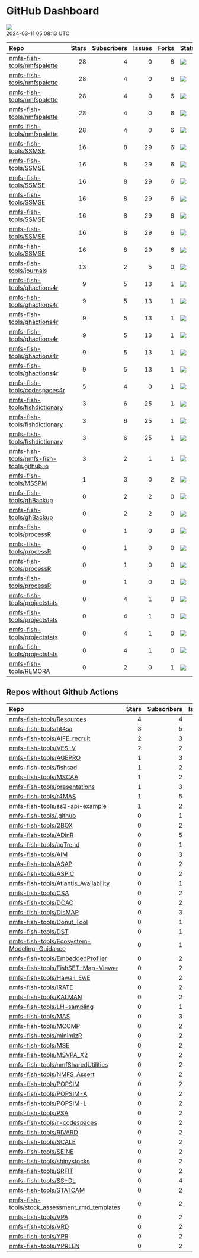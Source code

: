 GitHub Dashboard
================

![](https://github.com/nmfs-fish-tools/status/workflows/Render%20Status/badge.svg)  
2024-03-11 05:08:13 UTC

| Repo                                                                                                      | Stars | Subscribers | Issues | Forks | Status                                                                                                                                                                                               | Commit                                                                                                                                                                                                                            |
|:----------------------------------------------------------------------------------------------------------|------:|------------:|-------:|------:|:-----------------------------------------------------------------------------------------------------------------------------------------------------------------------------------------------------|:----------------------------------------------------------------------------------------------------------------------------------------------------------------------------------------------------------------------------------|
| [nmfs-fish-tools/nmfspalette](https://github.com/nmfs-fish-tools/nmfspalette)                             |    28 |           4 |      0 |     6 | [![](https://github.com/nmfs-fish-tools/nmfspalette/workflows/pages-build-deployment/badge.svg)](https://github.com/nmfs-fish-tools/nmfspalette/actions/runs/7173797462)                             | <a href="https://github.com/nmfs-fish-tools/nmfspalette/commit/bf19f9d421d01e260a55ff44bd99628cfa21024b" title="Built site for nmfspalette: 3.0.0.000@26efb44">bf19f9</a>                                                         |
| [nmfs-fish-tools/nmfspalette](https://github.com/nmfs-fish-tools/nmfspalette)                             |    28 |           4 |      0 |     6 | [![](https://github.com/nmfs-fish-tools/nmfspalette/workflows/call-doc-and-style-r/badge.svg)](https://github.com/nmfs-fish-tools/nmfspalette/actions/runs/7173762318)                               | <a href="https://github.com/nmfs-fish-tools/nmfspalette/commit/26efb448e4cb1539ad70bbbba99a5ef35ceb7500" title="Update DESCRIPTION">26efb4</a>                                                                                    |
| [nmfs-fish-tools/nmfspalette](https://github.com/nmfs-fish-tools/nmfspalette)                             |    28 |           4 |      0 |     6 | [![](https://github.com/nmfs-fish-tools/nmfspalette/workflows/call-update-pkgdown/badge.svg)](https://github.com/nmfs-fish-tools/nmfspalette/actions/runs/7173762323)                                | <a href="https://github.com/nmfs-fish-tools/nmfspalette/commit/26efb448e4cb1539ad70bbbba99a5ef35ceb7500" title="Update DESCRIPTION">26efb4</a>                                                                                    |
| [nmfs-fish-tools/nmfspalette](https://github.com/nmfs-fish-tools/nmfspalette)                             |    28 |           4 |      0 |     6 | [![](https://github.com/nmfs-fish-tools/nmfspalette/workflows/Render%20README/badge.svg)](https://github.com/nmfs-fish-tools/nmfspalette/actions/runs/6433388283)                                    | <a href="https://github.com/nmfs-fish-tools/nmfspalette/commit/a43127baa0fc22622b5fb524231989d52aac4807" title="add manual build trigger for readme">a43127</a>                                                                   |
| [nmfs-fish-tools/nmfspalette](https://github.com/nmfs-fish-tools/nmfspalette)                             |    28 |           4 |      0 |     6 | [![](https://github.com/nmfs-fish-tools/nmfspalette/workflows/call-r-cmd-check/badge.svg)](https://github.com/nmfs-fish-tools/nmfspalette/actions/runs/7154494412)                                   | <a href="https://github.com/nmfs-fish-tools/nmfspalette/commit/70358c8e583314f9d61823e999cc499c4b7b4cbb" title="docs: update readme">70358c</a>                                                                                   |
| [nmfs-fish-tools/SSMSE](https://github.com/nmfs-fish-tools/SSMSE)                                         |    16 |           8 |     29 |     6 | [![](https://github.com/nmfs-fish-tools/SSMSE/workflows/call-update-bookdown/badge.svg)](https://github.com/nmfs-fish-tools/SSMSE/actions/runs/8070106719)                                           | <a href="https://github.com/nmfs-fish-tools/SSMSE/commit/66d4a3b99be5d2fa8999be6e1c6c6e5f2b55c13e" title="style and docs: run devtools::document() and styler::style_pkg()">66d4a3</a>                                            |
| [nmfs-fish-tools/SSMSE](https://github.com/nmfs-fish-tools/SSMSE)                                         |    16 |           8 |     29 |     6 | [![](https://github.com/nmfs-fish-tools/SSMSE/workflows/call-calc_coverage/badge.svg)](https://github.com/nmfs-fish-tools/SSMSE/actions/runs/8070106722)                                             | <a href="https://github.com/nmfs-fish-tools/SSMSE/commit/66d4a3b99be5d2fa8999be6e1c6c6e5f2b55c13e" title="style and docs: run devtools::document() and styler::style_pkg()">66d4a3</a>                                            |
| [nmfs-fish-tools/SSMSE](https://github.com/nmfs-fish-tools/SSMSE)                                         |    16 |           8 |     29 |     6 | [![](https://github.com/nmfs-fish-tools/SSMSE/workflows/call-doc-and-style-r/badge.svg)](https://github.com/nmfs-fish-tools/SSMSE/actions/runs/8070106726)                                           | <a href="https://github.com/nmfs-fish-tools/SSMSE/commit/66d4a3b99be5d2fa8999be6e1c6c6e5f2b55c13e" title="style and docs: run devtools::document() and styler::style_pkg()">66d4a3</a>                                            |
| [nmfs-fish-tools/SSMSE](https://github.com/nmfs-fish-tools/SSMSE)                                         |    16 |           8 |     29 |     6 | [![](https://github.com/nmfs-fish-tools/SSMSE/workflows/call-r-cmd-check/badge.svg)](https://github.com/nmfs-fish-tools/SSMSE/actions/runs/8218171218)                                               | <a href="https://github.com/nmfs-fish-tools/SSMSE/commit/66d4a3b99be5d2fa8999be6e1c6c6e5f2b55c13e" title="style and docs: run devtools::document() and styler::style_pkg()">66d4a3</a>                                            |
| [nmfs-fish-tools/SSMSE](https://github.com/nmfs-fish-tools/SSMSE)                                         |    16 |           8 |     29 |     6 | [![](https://github.com/nmfs-fish-tools/SSMSE/workflows/Generate%20JOSS%20pdf/badge.svg)](https://github.com/nmfs-fish-tools/SSMSE/actions/runs/7476620130)                                          | <a href="https://github.com/nmfs-fish-tools/SSMSE/commit/58d19eaa44dfba91ad7408d46cb5227394f817a7" title="Merge branch 'change-ss3-repo-names' of https://github.com/nmfs-fish-tools/SSMSE into change-ss3-repo-names">58d19e</a> |
| [nmfs-fish-tools/SSMSE](https://github.com/nmfs-fish-tools/SSMSE)                                         |    16 |           8 |     29 |     6 | [![](https://github.com/nmfs-fish-tools/SSMSE/workflows/Render%20README/badge.svg)](https://github.com/nmfs-fish-tools/SSMSE/actions/runs/7761392136)                                                | <a href="https://github.com/nmfs-fish-tools/SSMSE/commit/f17ca53d75d147cc0603fc2c3ad578de6dc74c57" title="update code of conduct reporting information">f17ca5</a>                                                                |
| [nmfs-fish-tools/SSMSE](https://github.com/nmfs-fish-tools/SSMSE)                                         |    16 |           8 |     29 |     6 | [![](https://github.com/nmfs-fish-tools/SSMSE/workflows/pages-build-deployment/badge.svg)](https://github.com/nmfs-fish-tools/SSMSE/actions/runs/8070167372)                                         | <a href="https://github.com/nmfs-fish-tools/SSMSE/commit/672d25f897fb06a0276242fdd53206eead2fdbd4" title="Deploying to gh-pages from @ nmfs-fish-tools/SSMSE@66d4a3b99be5d2fa8999be6e1c6c6e5f2b55c13e 🚀">672d25</a>              |
| [nmfs-fish-tools/journals](https://github.com/nmfs-fish-tools/journals)                                   |    13 |           2 |      5 |     0 | [![](https://github.com/nmfs-fish-tools/journals/workflows/sync%20math.utah.edu%20fishery-journals/badge.svg)](https://github.com/nmfs-fish-tools/journals/actions/runs/8189905443)                  | <a href="https://github.com/nmfs-fish-tools/journals/commit/d426ab1d55bf9189d5ca354114a91a732b1610ec" title="Updates journals bib files using download.yml">d426ab</a>                                                            |
| [nmfs-fish-tools/ghactions4r](https://github.com/nmfs-fish-tools/ghactions4r)                             |     9 |           5 |     13 |     1 | [![](https://github.com/nmfs-fish-tools/ghactions4r/workflows/call-calc_coverage/badge.svg)](https://github.com/nmfs-fish-tools/ghactions4r/actions/runs/8100463946)                                 | <a href="https://github.com/nmfs-fish-tools/ghactions4r/commit/10a3af066e4e60d8069bb9a7183c47fbad3d685c" title="style and docs: run devtools::document() and styler::style_pkg()">10a3af</a>                                      |
| [nmfs-fish-tools/ghactions4r](https://github.com/nmfs-fish-tools/ghactions4r)                             |     9 |           5 |     13 |     1 | [![](https://github.com/nmfs-fish-tools/ghactions4r/workflows/call-doc-and-style-r/badge.svg)](https://github.com/nmfs-fish-tools/ghactions4r/actions/runs/8100463940)                               | <a href="https://github.com/nmfs-fish-tools/ghactions4r/commit/10a3af066e4e60d8069bb9a7183c47fbad3d685c" title="style and docs: run devtools::document() and styler::style_pkg()">10a3af</a>                                      |
| [nmfs-fish-tools/ghactions4r](https://github.com/nmfs-fish-tools/ghactions4r)                             |     9 |           5 |     13 |     1 | [![](https://github.com/nmfs-fish-tools/ghactions4r/workflows/call-r-cmd-check/badge.svg)](https://github.com/nmfs-fish-tools/ghactions4r/actions/runs/8218024851)                                   | <a href="https://github.com/nmfs-fish-tools/ghactions4r/commit/10a3af066e4e60d8069bb9a7183c47fbad3d685c" title="style and docs: run devtools::document() and styler::style_pkg()">10a3af</a>                                      |
| [nmfs-fish-tools/ghactions4r](https://github.com/nmfs-fish-tools/ghactions4r)                             |     9 |           5 |     13 |     1 | [![](https://github.com/nmfs-fish-tools/ghactions4r/workflows/call-spell-check/badge.svg)](https://github.com/nmfs-fish-tools/ghactions4r/actions/runs/8100463935)                                   | <a href="https://github.com/nmfs-fish-tools/ghactions4r/commit/10a3af066e4e60d8069bb9a7183c47fbad3d685c" title="style and docs: run devtools::document() and styler::style_pkg()">10a3af</a>                                      |
| [nmfs-fish-tools/ghactions4r](https://github.com/nmfs-fish-tools/ghactions4r)                             |     9 |           5 |     13 |     1 | [![](https://github.com/nmfs-fish-tools/ghactions4r/workflows/call-update-pkgdown/badge.svg)](https://github.com/nmfs-fish-tools/ghactions4r/actions/runs/8100463936)                                | <a href="https://github.com/nmfs-fish-tools/ghactions4r/commit/10a3af066e4e60d8069bb9a7183c47fbad3d685c" title="style and docs: run devtools::document() and styler::style_pkg()">10a3af</a>                                      |
| [nmfs-fish-tools/ghactions4r](https://github.com/nmfs-fish-tools/ghactions4r)                             |     9 |           5 |     13 |     1 | [![](https://github.com/nmfs-fish-tools/ghactions4r/workflows/pages-build-deployment/badge.svg)](https://github.com/nmfs-fish-tools/ghactions4r/actions/runs/8100485557)                             | <a href="https://github.com/nmfs-fish-tools/ghactions4r/commit/1c3b14010b58d1dc1ecf182b0bfe0e7317950bb2" title="Built site for ghactions4r: 0.1.0@10a3af0">1c3b14</a>                                                             |
| [nmfs-fish-tools/codespaces4r](https://github.com/nmfs-fish-tools/codespaces4r)                           |     5 |           4 |      0 |     1 | [![](https://github.com/nmfs-fish-tools/codespaces4r/workflows/call-r-cmd-check/badge.svg)](https://github.com/nmfs-fish-tools/codespaces4r/actions/runs/6422895817)                                 | <a href="https://github.com/nmfs-fish-tools/codespaces4r/commit/b486c701e27163ea2c836938c49224cf797579de" title="Update README.md">b486c7</a>                                                                                     |
| [nmfs-fish-tools/fishdictionary](https://github.com/nmfs-fish-tools/fishdictionary)                       |     3 |           6 |     25 |     1 | [![](https://github.com/nmfs-fish-tools/fishdictionary/workflows/call-r-cmd-check/badge.svg)](https://github.com/nmfs-fish-tools/fishdictionary/actions/runs/6580301827)                             | <a href="https://github.com/nmfs-fish-tools/fishdictionary/commit/9b63afa35f0f3cd4383e0b11a3355a7561da4c5f" title="update documentation">9b63af</a>                                                                               |
| [nmfs-fish-tools/fishdictionary](https://github.com/nmfs-fish-tools/fishdictionary)                       |     3 |           6 |     25 |     1 | [![](https://github.com/nmfs-fish-tools/fishdictionary/workflows/call-update-pkgdown/badge.svg)](https://github.com/nmfs-fish-tools/fishdictionary/actions/runs/6580301848)                          | <a href="https://github.com/nmfs-fish-tools/fishdictionary/commit/9b63afa35f0f3cd4383e0b11a3355a7561da4c5f" title="update documentation">9b63af</a>                                                                               |
| [nmfs-fish-tools/fishdictionary](https://github.com/nmfs-fish-tools/fishdictionary)                       |     3 |           6 |     25 |     1 | [![](https://github.com/nmfs-fish-tools/fishdictionary/workflows/pages-build-deployment/badge.svg)](https://github.com/nmfs-fish-tools/fishdictionary/actions/runs/6580326898)                       | <a href="https://github.com/nmfs-fish-tools/fishdictionary/commit/90ed695f1bf142db86ef7ed16ee23eeac257fd2a" title="Built site for fishdictionary: 0.0.0.9000@9b63afa">90ed69</a>                                                  |
| [nmfs-fish-tools/nmfs-fish-tools.github.io](https://github.com/nmfs-fish-tools/nmfs-fish-tools.github.io) |     3 |           2 |      1 |     1 | [![](https://github.com/nmfs-fish-tools/nmfs-fish-tools.github.io/workflows/pages-build-deployment/badge.svg)](https://github.com/nmfs-fish-tools/nmfs-fish-tools.github.io/actions/runs/4633025940) | <a href="https://github.com/nmfs-fish-tools/nmfs-fish-tools.github.io/commit/dc228734088637f52b0cc321db0747811e0ce53a" title="Merge pull request #9 from nmfs-fish-tools/simplify_nmfs_fish_tools">dc2287</a>                     |
| [nmfs-fish-tools/MSSPM](https://github.com/nmfs-fish-tools/MSSPM)                                         |     1 |           3 |      0 |     2 | [![](https://github.com/nmfs-fish-tools/MSSPM/workflows/pages-build-deployment/badge.svg)](https://github.com/nmfs-fish-tools/MSSPM/actions/runs/6525716847)                                         | <a href="https://github.com/nmfs-fish-tools/MSSPM/commit/1c080895531f7b6b871b01e2cfd75723340bac6a" title="Mods for 1.7.5">1c0808</a>                                                                                              |
| [nmfs-fish-tools/ghBackup](https://github.com/nmfs-fish-tools/ghBackup)                                   |     0 |           2 |      2 |     0 | [![](https://github.com/nmfs-fish-tools/ghBackup/workflows/call-calc_coverage/badge.svg)](https://github.com/nmfs-fish-tools/ghBackup/actions/runs/7747781424)                                       | <a href="https://github.com/nmfs-fish-tools/ghBackup/commit/968e96804f252eda7b6a41ab041ddf75bf891ec1" title="GHA: add yml file to calculate code coverage">968e96</a>                                                             |
| [nmfs-fish-tools/ghBackup](https://github.com/nmfs-fish-tools/ghBackup)                                   |     0 |           2 |      2 |     0 | [![](https://github.com/nmfs-fish-tools/ghBackup/workflows/call-r-cmd-check/badge.svg)](https://github.com/nmfs-fish-tools/ghBackup/actions/runs/7747781404)                                         | <a href="https://github.com/nmfs-fish-tools/ghBackup/commit/968e96804f252eda7b6a41ab041ddf75bf891ec1" title="GHA: add yml file to calculate code coverage">968e96</a>                                                             |
| [nmfs-fish-tools/processR](https://github.com/nmfs-fish-tools/processR)                                   |     0 |           1 |      0 |     0 | [![](https://github.com/nmfs-fish-tools/processR/workflows/R-CMD-check/badge.svg)](https://github.com/nmfs-fish-tools/processR/actions/runs/6777551290)                                              | <a href="https://github.com/nmfs-fish-tools/processR/commit/bed813e1415b54386dc10b576462e3e5b6b3118d" title="GHA: add boost to Windows">bed813</a>                                                                                |
| [nmfs-fish-tools/processR](https://github.com/nmfs-fish-tools/processR)                                   |     0 |           1 |      0 |     0 | [![](https://github.com/nmfs-fish-tools/processR/workflows/call-r-cmd-check/badge.svg)](https://github.com/nmfs-fish-tools/processR/actions/runs/6917986620)                                         | <a href="https://github.com/nmfs-fish-tools/processR/commit/0e150fc11d00af7ab72e409e047a0a1c228443d2" title=" inline">0e150f</a>                                                                                                  |
| [nmfs-fish-tools/processR](https://github.com/nmfs-fish-tools/processR)                                   |     0 |           1 |      0 |     0 | [![](https://github.com/nmfs-fish-tools/processR/workflows/call-r-cmd-check/badge.svg)](https://github.com/nmfs-fish-tools/processR/actions/runs/6421122126)                                         | <a href="https://github.com/nmfs-fish-tools/processR/commit/4eeac6c6fe522cee332e32e76daa88a078f730be" title="feat: add boost">4eeac6</a>                                                                                          |
| [nmfs-fish-tools/processR](https://github.com/nmfs-fish-tools/processR)                                   |     0 |           1 |      0 |     0 | [![](https://github.com/nmfs-fish-tools/processR/workflows/install-boost/badge.svg)](https://github.com/nmfs-fish-tools/processR/actions/runs/6777062458)                                            | <a href="https://github.com/nmfs-fish-tools/processR/commit/a109f85344f5440fd7e63ccff932543dd082eeed" title="GHA: add error-on section">a109f8</a>                                                                                |
| [nmfs-fish-tools/projectstats](https://github.com/nmfs-fish-tools/projectstats)                           |     0 |           4 |      1 |     0 | [![](https://github.com/nmfs-fish-tools/projectstats/workflows/call-update-docs/badge.svg)](https://github.com/nmfs-fish-tools/projectstats/actions/runs/6791461248)                                 | <a href="https://github.com/nmfs-fish-tools/projectstats/commit/34bd6c203e30ac41ed73f0e7d54dd35f0a82caa3" title="edit PR table to include reviewers">34bd6c</a>                                                                   |
| [nmfs-fish-tools/projectstats](https://github.com/nmfs-fish-tools/projectstats)                           |     0 |           4 |      1 |     0 | [![](https://github.com/nmfs-fish-tools/projectstats/workflows/call-update-pkgdown/badge.svg)](https://github.com/nmfs-fish-tools/projectstats/actions/runs/6791461245)                              | <a href="https://github.com/nmfs-fish-tools/projectstats/commit/34bd6c203e30ac41ed73f0e7d54dd35f0a82caa3" title="edit PR table to include reviewers">34bd6c</a>                                                                   |
| [nmfs-fish-tools/projectstats](https://github.com/nmfs-fish-tools/projectstats)                           |     0 |           4 |      1 |     0 | [![](https://github.com/nmfs-fish-tools/projectstats/workflows/call-r-cmd-check/badge.svg)](https://github.com/nmfs-fish-tools/projectstats/actions/runs/6791461243)                                 | <a href="https://github.com/nmfs-fish-tools/projectstats/commit/34bd6c203e30ac41ed73f0e7d54dd35f0a82caa3" title="edit PR table to include reviewers">34bd6c</a>                                                                   |
| [nmfs-fish-tools/projectstats](https://github.com/nmfs-fish-tools/projectstats)                           |     0 |           4 |      1 |     0 | [![](https://github.com/nmfs-fish-tools/projectstats/workflows/pages-build-deployment/badge.svg)](https://github.com/nmfs-fish-tools/projectstats/actions/runs/6791480952)                           | <a href="https://github.com/nmfs-fish-tools/projectstats/commit/544ba00ba3fc1d6c278f0c250fcc6bbdfc4de50d" title="Built site for projectstats: 0.0.0.9000@34bd6c2">544ba0</a>                                                      |
| [nmfs-fish-tools/REMORA](https://github.com/nmfs-fish-tools/REMORA)                                       |     0 |           2 |      0 |     1 | [![](https://github.com/nmfs-fish-tools/REMORA/workflows/pages-build-deployment/badge.svg)](https://github.com/nmfs-fish-tools/REMORA/actions/runs/6398078412)                                       | <a href="https://github.com/nmfs-fish-tools/REMORA/commit/ddef3c9b702c5535a0b2d76102e3ed94419e476b" title="Mods for 1.7.5">ddef3c</a>                                                                                             |

## Repos without Github Actions

| Repo                                                                                                                | Stars | Subscribers | Issues | Forks |
|:--------------------------------------------------------------------------------------------------------------------|------:|------------:|-------:|------:|
| [nmfs-fish-tools/Resources](https://github.com/nmfs-fish-tools/Resources)                                           |     4 |           4 |      2 |     4 |
| [nmfs-fish-tools/ht4sa](https://github.com/nmfs-fish-tools/ht4sa)                                                   |     3 |           5 |      3 |     1 |
| [nmfs-fish-tools/AIFE_recruit](https://github.com/nmfs-fish-tools/AIFE_recruit)                                     |     2 |           3 |      0 |     0 |
| [nmfs-fish-tools/VES-V](https://github.com/nmfs-fish-tools/VES-V)                                                   |     2 |           2 |      0 |     0 |
| [nmfs-fish-tools/AGEPRO](https://github.com/nmfs-fish-tools/AGEPRO)                                                 |     1 |           3 |      0 |     2 |
| [nmfs-fish-tools/fishsad](https://github.com/nmfs-fish-tools/fishsad)                                               |     1 |           2 |      0 |     0 |
| [nmfs-fish-tools/MSCAA](https://github.com/nmfs-fish-tools/MSCAA)                                                   |     1 |           2 |      0 |     1 |
| [nmfs-fish-tools/presentations](https://github.com/nmfs-fish-tools/presentations)                                   |     1 |           3 |      1 |     0 |
| [nmfs-fish-tools/r4MAS](https://github.com/nmfs-fish-tools/r4MAS)                                                   |     1 |           5 |      6 |     2 |
| [nmfs-fish-tools/ss3-api-example](https://github.com/nmfs-fish-tools/ss3-api-example)                               |     1 |           2 |      0 |     0 |
| [nmfs-fish-tools/.github](https://github.com/nmfs-fish-tools/.github)                                               |     0 |           1 |      0 |     0 |
| [nmfs-fish-tools/2BOX](https://github.com/nmfs-fish-tools/2BOX)                                                     |     0 |           2 |      0 |     0 |
| [nmfs-fish-tools/ADinR](https://github.com/nmfs-fish-tools/ADinR)                                                   |     0 |           5 |      1 |     0 |
| [nmfs-fish-tools/agTrend](https://github.com/nmfs-fish-tools/agTrend)                                               |     0 |           1 |      0 |     0 |
| [nmfs-fish-tools/AIM](https://github.com/nmfs-fish-tools/AIM)                                                       |     0 |           3 |      0 |     0 |
| [nmfs-fish-tools/ASAP](https://github.com/nmfs-fish-tools/ASAP)                                                     |     0 |           2 |      0 |     0 |
| [nmfs-fish-tools/ASPIC](https://github.com/nmfs-fish-tools/ASPIC)                                                   |     0 |           2 |      0 |     0 |
| [nmfs-fish-tools/Atlantis_Availability](https://github.com/nmfs-fish-tools/Atlantis_Availability)                   |     0 |           1 |      0 |     0 |
| [nmfs-fish-tools/CSA](https://github.com/nmfs-fish-tools/CSA)                                                       |     0 |           2 |      0 |     0 |
| [nmfs-fish-tools/DCAC](https://github.com/nmfs-fish-tools/DCAC)                                                     |     0 |           2 |      0 |     0 |
| [nmfs-fish-tools/DisMAP](https://github.com/nmfs-fish-tools/DisMAP)                                                 |     0 |           3 |      0 |     0 |
| [nmfs-fish-tools/Donut_Tool](https://github.com/nmfs-fish-tools/Donut_Tool)                                         |     0 |           1 |      0 |     0 |
| [nmfs-fish-tools/DST](https://github.com/nmfs-fish-tools/DST)                                                       |     0 |           1 |      0 |     0 |
| [nmfs-fish-tools/Ecosystem-Modeling-Guidance](https://github.com/nmfs-fish-tools/Ecosystem-Modeling-Guidance)       |     0 |           1 |      0 |     0 |
| [nmfs-fish-tools/EmbeddedProfiler](https://github.com/nmfs-fish-tools/EmbeddedProfiler)                             |     0 |           2 |      2 |     0 |
| [nmfs-fish-tools/FishSET-Map-Viewer](https://github.com/nmfs-fish-tools/FishSET-Map-Viewer)                         |     0 |           2 |      4 |     0 |
| [nmfs-fish-tools/Hawaii_EwE](https://github.com/nmfs-fish-tools/Hawaii_EwE)                                         |     0 |           2 |      0 |     0 |
| [nmfs-fish-tools/IRATE](https://github.com/nmfs-fish-tools/IRATE)                                                   |     0 |           2 |      0 |     0 |
| [nmfs-fish-tools/KALMAN](https://github.com/nmfs-fish-tools/KALMAN)                                                 |     0 |           2 |      0 |     0 |
| [nmfs-fish-tools/LH-sampling](https://github.com/nmfs-fish-tools/LH-sampling)                                       |     0 |           1 |      0 |     0 |
| [nmfs-fish-tools/MAS](https://github.com/nmfs-fish-tools/MAS)                                                       |     0 |           3 |      8 |     1 |
| [nmfs-fish-tools/MCOMP](https://github.com/nmfs-fish-tools/MCOMP)                                                   |     0 |           2 |      0 |     0 |
| [nmfs-fish-tools/minimizR](https://github.com/nmfs-fish-tools/minimizR)                                             |     0 |           2 |      0 |     1 |
| [nmfs-fish-tools/MSE](https://github.com/nmfs-fish-tools/MSE)                                                       |     0 |           2 |      0 |     0 |
| [nmfs-fish-tools/MSVPA_X2](https://github.com/nmfs-fish-tools/MSVPA_X2)                                             |     0 |           2 |      0 |     0 |
| [nmfs-fish-tools/nmfSharedUtilities](https://github.com/nmfs-fish-tools/nmfSharedUtilities)                         |     0 |           2 |      0 |     2 |
| [nmfs-fish-tools/NMFS_Assert](https://github.com/nmfs-fish-tools/NMFS_Assert)                                       |     0 |           2 |      0 |     0 |
| [nmfs-fish-tools/POPSIM](https://github.com/nmfs-fish-tools/POPSIM)                                                 |     0 |           2 |      0 |     0 |
| [nmfs-fish-tools/POPSIM-A](https://github.com/nmfs-fish-tools/POPSIM-A)                                             |     0 |           2 |      0 |     0 |
| [nmfs-fish-tools/POPSIM-L](https://github.com/nmfs-fish-tools/POPSIM-L)                                             |     0 |           2 |      0 |     0 |
| [nmfs-fish-tools/PSA](https://github.com/nmfs-fish-tools/PSA)                                                       |     0 |           2 |      0 |     0 |
| [nmfs-fish-tools/r-codespaces](https://github.com/nmfs-fish-tools/r-codespaces)                                     |     0 |           2 |      0 |     0 |
| [nmfs-fish-tools/RIVARD](https://github.com/nmfs-fish-tools/RIVARD)                                                 |     0 |           2 |      0 |     0 |
| [nmfs-fish-tools/SCALE](https://github.com/nmfs-fish-tools/SCALE)                                                   |     0 |           2 |      0 |     0 |
| [nmfs-fish-tools/SEINE](https://github.com/nmfs-fish-tools/SEINE)                                                   |     0 |           2 |      0 |     0 |
| [nmfs-fish-tools/shinystocks](https://github.com/nmfs-fish-tools/shinystocks)                                       |     0 |           2 |      0 |     0 |
| [nmfs-fish-tools/SRFIT](https://github.com/nmfs-fish-tools/SRFIT)                                                   |     0 |           2 |      0 |     0 |
| [nmfs-fish-tools/SS-DL](https://github.com/nmfs-fish-tools/SS-DL)                                                   |     0 |           4 |      0 |     0 |
| [nmfs-fish-tools/STATCAM](https://github.com/nmfs-fish-tools/STATCAM)                                               |     0 |           2 |      0 |     0 |
| [nmfs-fish-tools/stock_assessment_rmd_templates](https://github.com/nmfs-fish-tools/stock_assessment_rmd_templates) |     0 |           2 |      0 |     0 |
| [nmfs-fish-tools/VPA](https://github.com/nmfs-fish-tools/VPA)                                                       |     0 |           2 |      0 |     0 |
| [nmfs-fish-tools/VRD](https://github.com/nmfs-fish-tools/VRD)                                                       |     0 |           2 |      0 |     0 |
| [nmfs-fish-tools/YPR](https://github.com/nmfs-fish-tools/YPR)                                                       |     0 |           2 |      0 |     0 |
| [nmfs-fish-tools/YPRLEN](https://github.com/nmfs-fish-tools/YPRLEN)                                                 |     0 |           2 |      0 |     0 |
